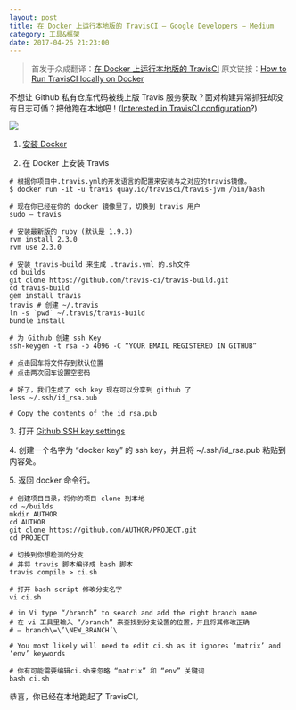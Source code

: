 ```yaml
---
layout: post
title: 在 Docker 上运行本地版的 TravisCI – Google Developers – Medium
category: 工具&框架
date: 2017-04-26 21:23:00
---
```


> 首发于众成翻译：[在 Docker 上运行本地版的 TravisCI](http://zcfy.cc/translate/2682)
> 原文链接：[How to Run TravisCI locally on Docker](https://medium.com/google-developers/how-to-run-travisci-locally-on-docker-822fc6b2db2e)

不想让 Github 私有仓库代码被线上版 Travis 服务获取？面对构建异常抓狂却没有日志可偱？把他跑在本地吧！([Interested in TravisCI configuration](https://medium.com/google-developers/hacks-i-did-to-use-travis-ci-with-firebase-ios-quickstarts-da67c4986f29)?)

![](http://p0.qhimg.com/t011abafa00876ca05d.jpg)

1.  [安装 Docker](https://docs.docker.com/docker-for-mac/install/)

2.  在 Docker 上安装 Travis

```
# 根据你项目中.travis.yml的开发语言的配置来安装与之对应的travis镜像。
$ docker run -it -u travis quay.io/travisci/travis-jvm /bin/bash

```

```
# 现在你已经在你的 docker 镜像里了，切换到 travis 用户
sudo — travis

```

```
# 安装最新版的 ruby (默认是 1.9.3)
rvm install 2.3.0
rvm use 2.3.0

```

```
# 安装 travis-build 来生成 .travis.yml 的.sh文件
cd builds
git clone https://github.com/travis-ci/travis-build.git
cd travis-build
gem install travis
travis # 创建 ~/.travis
ln -s `pwd` ~/.travis/travis-build
bundle install

```

```
# 为 Github 创建 ssh Key
ssh-keygen -t rsa -b 4096 -C “YOUR EMAIL REGISTERED IN GITHUB”

```

```
# 点击回车将文件存到默认位置
# 点击两次回车设置空密码

```

```
# 好了，我们生成了 ssh key 现在可以分享到 github 了
less ~/.ssh/id_rsa.pub

```

```
# Copy the contents of the id_rsa.pub

```

3\. 打开 [Github SSH key settings](https://github.com/settings/keys)

4\. 创建一个名字为 “docker key” 的 ssh key，并且将 ~/.ssh/id_rsa.pub 粘贴到内容处。

5\. 返回 docker 命令行。

```
# 创建项目目录，将你的项目 clone 到本地
cd ~/builds
mkdir AUTHOR
cd AUTHOR
git clone https://github.com/AUTHOR/PROJECT.git
cd PROJECT

```

```
# 切换到你想检测的分支
# 并将 travis 脚本编译成 bash 脚本
travis compile > ci.sh

```

```
# 打开 bash script 修改分支名字
vi ci.sh

```

```
# in Vi type “/branch” to search and add the right branch name
# 在 vi 工具里输入 “/branch” 来查找到分支设置的位置，并且将其修改正确
# — branch\=\’\NEW_BRANCH’\

```

```
# You most likely will need to edit ci.sh as it ignores ‘matrix’ and ‘env’ keywords

# 你有可能需要编辑ci.sh来忽略 “matrix” 和 “env” 关键词
bash ci.sh

```

恭喜，你已经在本地跑起了 TravisCI。